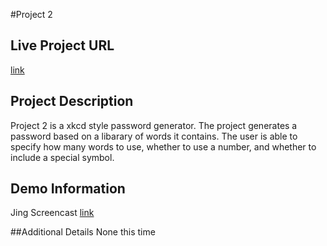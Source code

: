 #Project 2

## Live Project URL
[link](http:p2.jwnannas.com)  

## Project Description
Project 2 is a xkcd style password generator.
The project generates a password based on a libarary of words it contains. The user is able to specify how many words to use, whether to use a number, and whether to include a special symbol.

## Demo Information
Jing Screencast [link](http://screencast.com/t/Avh0Ts1i)

##Additional Details
None this time